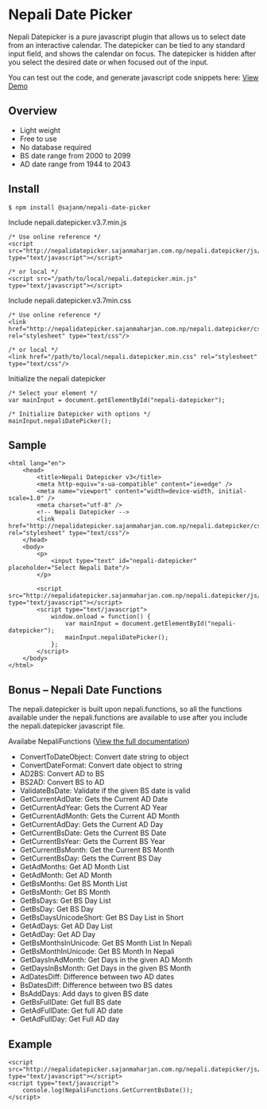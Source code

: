 # Nepali Date Picker
Nepali Datepicker is a pure javascript plugin that allows us to select date from an interactive calendar. The datepicker can be tied to any standard input field, and shows the calendar on focus. The datepicker is hidden after you select the desired date or when focused out of the input.

You can test out the code, and generate javascript code snippets here:
[View Demo](http://nepalidatepicker.sajanmaharjan.com.np/)

## Overview
- Light weight
- Free to use
- No database required
- BS date range from 2000 to 2099
- AD date range from 1944 to 2043

## Install
```
$ npm install @sajanm/nepali-date-picker
```

Include nepali.datepicker.v3.7.min.js
```
/* Use online reference */
<script src="http://nepalidatepicker.sajanmaharjan.com.np/nepali.datepicker/js/nepali.datepicker.v3.7.min.js" type="text/javascript"></script>
  
/* or local */
<script src="/path/to/local/nepali.datepicker.min.js" type="text/javascript"></script>
```

Include nepali.datepicker.v3.7min.css
```
/* Use online reference */
<link href="http://nepalidatepicker.sajanmaharjan.com.np/nepali.datepicker/css/nepali.datepicker.v3.7.min.css" rel="stylesheet" type="text/css"/>
  
/* or local */
<link href="/path/to/local/nepali.datepicker.min.css" rel="stylesheet" type="text/css"/>
```

Initialize the nepali datepicker
```
/* Select your element */
var mainInput = document.getElementById("nepali-datepicker");
  
/* Initialize Datepicker with options */
mainInput.nepaliDatePicker();
```

## Sample
```
<html lang="en">
    <head>
        <title>Nepali Datepicker v3</title>
        <meta http-equiv="x-ua-compatible" content="ie=edge" />
        <meta name="viewport" content="width=device-width, initial-scale=1.0" />
        <meta charset="utf-8" />
        <!-- Nepali Datepicker -->
        <link href="http://nepalidatepicker.sajanmaharjan.com.np/nepali.datepicker/css/nepali.datepicker.v3.7.min.css" rel="stylesheet" type="text/css"/>
    </head>
    <body>
        <p>
            <input type="text" id="nepali-datepicker" placeholder="Select Nepali Date"/>
        </p>
  
        <script src="http://nepalidatepicker.sajanmaharjan.com.np/nepali.datepicker/js/nepali.datepicker.v3.7.min.js" type="text/javascript"></script>
        <script type="text/javascript">
            window.onload = function() {
                var mainInput = document.getElementById("nepali-datepicker");
                mainInput.nepaliDatePicker();
            };
        </script>
    </body>
</html>
```

## Bonus – Nepali Date Functions
The nepali.datepicker is built upon nepali.functions, so all the functions available under the nepali.functions are available to use after you include the nepali.datepicker javascript file.

Availabe NepaliFunctions ([View the full documentation](http://nepalifunctions.sajanmaharjan.com.np/documentation/index.html))
 - ConvertToDateObject: Convert date string to object
 - ConvertDateFormat: Convert date object to string
 - AD2BS: Convert AD to BS
 - BS2AD: Convert BS to AD
 - ValidateBsDate: Validate if the given BS date is valid
 - GetCurrentAdDate: Gets the Current AD Date
 - GetCurrentAdYear: Gets the Current AD Year
 - GetCurrentAdMonth: Gets the Current AD Month
 - GetCurrentAdDay: Gets the Current AD Day
 - GetCurrentBsDate: Gets the Current BS Date
 - GetCurrentBsYear: Gets the Current BS Year
 - GetCurrentBsMonth: Get the Current BS Month
 - GetCurrentBsDay: Gets the Current BS Day
 - GetAdMonths: Get AD Month List
 - GetAdMonth: Get AD Month
 - GetBsMonths: Get BS Month List
 - GetBsMonth: Get BS Month
 - GetBsDays: Get BS Day List
 - GetBsDay: Get BS Day
 - GetBsDaysUnicodeShort: Get BS Day List in Short
 - GetAdDays: Get AD Day List
 - GetAdDay: Get AD Day
 - GetBsMonthsInUnicode: Get BS Month List In Nepali
 - GetBsMonthInUnicode: Get BS Month In Nepali
 - GetDaysInAdMonth: Get Days in the given AD Month
 - GetDaysInBsMonth: Get Days in the given BS Month
 - AdDatesDiff: Difference between two AD dates
 - BsDatesDiff: Difference between two BS dates
 - BsAddDays: Add days to given BS date
 - GetBsFullDate: Get full BS date
 - GetAdFullDate: Get full AD date
 - GetAdFullDay: Get Full AD day

## Example
```
<script src="http://nepalidatepicker.sajanmaharjan.com.np/nepali.datepicker/js/nepali.datepicker.v3.7.min.js" type="text/javascript"></script>
<script type="text/javascript">
    console.log(NepaliFunctions.GetCurrentBsDate());
</script>
```